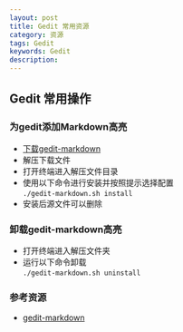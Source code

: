 ```yaml
---
layout: post
title: Gedit 常用资源
category: 资源
tags: Gedit
keywords: Gedit
description:
---
```


## Gedit 常用操作

### 为gedit添加Markdown高亮

- [下载gedit-markdown](https://gitorious.org/projets-divers/gedit-markdown/archive/master.zip)  
- 解压下载文件  
- 打开终端进入解压文件目录  
- 使用以下命令进行安装并按照提示选择配置  
    `./gedit-markdown.sh install`
- 安装后源文件可以删除

### 卸载gedit-markdown高亮

- 打开终端进入解压文件夹  
- 运行以下命令卸载  
    `./gedit-markdown.sh uninstall`

### 参考资源

- [gedit-markdown](http://www.jpfleury.net/en/software/gedit-markdown.php)
